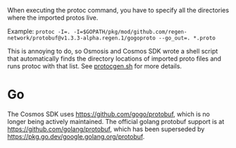 When executing the protoc command, you have to specify all the directories where the imported protos live.

Example: `protoc -I=. -I=$GOPATH/pkg/mod/github.com/regen-network/protobuf@v1.3.3-alpha.regen.1/gogoproto --go_out=. *.proto`

This is annoying to do, so Osmosis and Cosmos SDK wrote a shell script that automatically finds the directory locations of imported proto files and runs protoc with that list. See [protocgen.sh](https://github.com/osmosis-labs/osmosis/blob/f89750244b266cd129dfc53b48a240703384f4e2/scripts/protocgen.sh) for more details.

# Go
The Cosmos SDK uses https://github.com/gogo/protobuf, which is no longer being actively maintained. The official golang protobuf support is at https://github.com/golang/protobuf, which has been superseded by https://pkg.go.dev/google.golang.org/protobuf.

